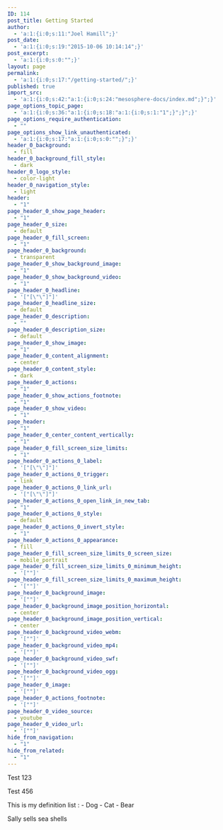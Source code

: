 ```yaml
---
ID: 114
post_title: Getting Started
author:
  - 'a:1:{i:0;s:11:"Joel Hamill";}'
post_date:
  - 'a:1:{i:0;s:19:"2015-10-06 10:14:14";}'
post_excerpt:
  - 'a:1:{i:0;s:0:"";}'
layout: page
permalink:
  - 'a:1:{i:0;s:17:"/getting-started/";}'
published: true
import_src:
  - 'a:1:{i:0;s:42:"a:1:{i:0;s:24:"mesosphere-docs/index.md";}";}'
page_options_topic_page:
  - 'a:1:{i:0;s:36:"a:1:{i:0;s:18:"a:1:{i:0;s:1:"1";}";}";}'
page_options_require_authentication:
  - ""
page_options_show_link_unauthenticated:
  - 'a:1:{i:0;s:17:"a:1:{i:0;s:0:"";}";}'
header_0_background:
  - fill
header_0_background_fill_style:
  - dark
header_0_logo_style:
  - color-light
header_0_navigation_style:
  - light
header:
  - "1"
page_header_0_show_page_header:
  - "1"
page_header_0_size:
  - default
page_header_0_fill_screen:
  - "1"
page_header_0_background:
  - transparent
page_header_0_show_background_image:
  - "1"
page_header_0_show_background_video:
  - "1"
page_header_0_headline:
  - '["[\"\"]"]'
page_header_0_headline_size:
  - default
page_header_0_description:
  - ""
page_header_0_description_size:
  - default
page_header_0_show_image:
  - "1"
page_header_0_content_alignment:
  - center
page_header_0_content_style:
  - dark
page_header_0_actions:
  - "1"
page_header_0_show_actions_footnote:
  - "1"
page_header_0_show_video:
  - "1"
page_header:
  - "1"
page_header_0_center_content_vertically:
  - "1"
page_header_0_fill_screen_size_limits:
  - "1"
page_header_0_actions_0_label:
  - '["[\"\"]"]'
page_header_0_actions_0_trigger:
  - link
page_header_0_actions_0_link_url:
  - '["[\"\"]"]'
page_header_0_actions_0_open_link_in_new_tab:
  - "1"
page_header_0_actions_0_style:
  - default
page_header_0_actions_0_invert_style:
  - "1"
page_header_0_actions_0_appearance:
  - fill
page_header_0_fill_screen_size_limits_0_screen_size:
  - mobile_portrait
page_header_0_fill_screen_size_limits_0_minimum_height:
  - '[""]'
page_header_0_fill_screen_size_limits_0_maximum_height:
  - '[""]'
page_header_0_background_image:
  - '[""]'
page_header_0_background_image_position_horizontal:
  - center
page_header_0_background_image_position_vertical:
  - center
page_header_0_background_video_webm:
  - '[""]'
page_header_0_background_video_mp4:
  - '[""]'
page_header_0_background_video_swf:
  - '[""]'
page_header_0_background_video_ogg:
  - '[""]'
page_header_0_image:
  - '[""]'
page_header_0_actions_footnote:
  - '[""]'
page_header_0_video_source:
  - youtube
page_header_0_video_url:
  - '[""]'
hide_from_navigation:
  - "1"
hide_from_related:
  - "1"
---
```

Test 123

Test 456

This is my definition list
:   - Dog - Cat - Bear

Sally sells sea shells